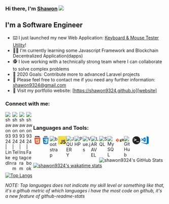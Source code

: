 ### Hi there, I'm [Shawon][website] <a href="https://shawon9324.github.io"><img src="https://media.giphy.com/media/hvRJCLFzcasrR4ia7z/giphy.gif" width="25px"></a>

## I'm a Software Engineer

- ⌨️ I just launched my new Web Application: [Keyboard & Mouse Tester Utility][apps_keytester]!
- 👨‍💻 I'm currently learning some Javascript Framework and Blockchain Decentralized Application(dapps)
- 🕵 I love working with a technically strong team where I can collaborate to solve complex problems
- 🚀 2020 Goals: Contribute more to advanced Laravel projects
- 💬 Please feel free to contact me if you need any further information: <a href="mailto:shawon9324@gmail.com">shawon9324@gmail.com</a>
- 📌 Visit my portfolio website: [https://shawon9324.github.io][website]


### Connect with me:

[<img align="left" alt="shawon9324 | LinkedIn" width="22px" src="https://cdn.jsdelivr.net/npm/simple-icons@v3/icons/linkedin.svg" />][linkedin]
[<img align="left" alt="shawon9324 | Telegram" width="22px" src="https://cdn.jsdelivr.net/npm/simple-icons@v3/icons/telegram.svg" />][telegram]
[<img align="left" alt="shawon9324 | Instagram" width="22px" src="https://cdn.jsdelivr.net/npm/simple-icons@v3/icons/instagram.svg" />][instagram]
[<img align="left" alt="shawon9324 | Facebook" width="22px" src="https://cdn.jsdelivr.net/npm/simple-icons@v3/icons/facebook.svg" />][facebook]

<br />

### Languages and Tools:

<img align="left" alt="HTML5" width="26px" src="https://raw.githubusercontent.com/github/explore/80688e429a7d4ef2fca1e82350fe8e3517d3494d/topics/html/html.png" />
<img align="left" alt="CSS3" width="26px" src="https://raw.githubusercontent.com/github/explore/80688e429a7d4ef2fca1e82350fe8e3517d3494d/topics/css/css.png" />
<img align="left" alt="bootstrap" width="26px" src="https://seeklogo.com/images/B/bootstrap-5-logo-85A1F11F4F-seeklogo.com.png" />
<img align="left" alt="JavaScript" width="26px" src="https://raw.githubusercontent.com/github/explore/80688e429a7d4ef2fca1e82350fe8e3517d3494d/topics/javascript/javascript.png" />
<img align="left" alt="JQUERY" width="26px" src="https://img2.pngio.com/jquery-logo-png-transparent-jquery-logopng-images-pluspng-jquery-png-320_320.png" />
<img align="left" alt="PHP" width="26px" src="https://www.flaticon.com/svg/static/icons/svg/528/528261.svg" />
<img align="left" alt="Vue.js" width="26px" src="https://vuejs.org/images/logo.png" />
<img align="left" alt="LARAVEL" width="26px" src="https://laravel.com/img/logomark.min.svg" />
<img align="left" alt="SQL" width="26px" src="https://www.flaticon.com/svg/static/icons/svg/3161/3161158.svg" />
<img align="left" alt="MySQL" width="26px" src="https://www.flaticon.com/svg/static/icons/svg/919/919836.svg" />
<img align="left" alt="Git" width="26px" src="https://raw.githubusercontent.com/github/explore/80688e429a7d4ef2fca1e82350fe8e3517d3494d/topics/git/git.png" />
<img align="left" alt="GitHub" width="26px" src="https://www.flaticon.com/svg/static/icons/svg/1051/1051326.svg" />
<img align="left" alt="Terminal" width="26px" src="https://raw.githubusercontent.com/github/explore/80688e429a7d4ef2fca1e82350fe8e3517d3494d/topics/terminal/terminal.png" />
<img align="left" alt="Visual Studio Code" width="26px" src="https://raw.githubusercontent.com/github/explore/80688e429a7d4ef2fca1e82350fe8e3517d3494d/topics/visual-studio-code/visual-studio-code.png" />

<br />
<br />
<div class="row">

<img align="left" alt="shawon9324's GitHub Stats" src="https://github-readme-stats.vercel.app/api?username=shawon9324&theme=vue-dark&show_icons=true&count_private=true&hide=contribs,prs&include_all_commits=true" />

[![shawon9324's wakatime stats](https://github-readme-stats.vercel.app/api/wakatime?username=shawon9324&theme=vue-dark)](https://shawon9324.github.io/)

[![Top Langs](https://github-readme-stats.vercel.app/api/top-langs/?username=shawon9324&theme=vue-dark)](https://shawon9324.github.io/)

</div>

<div class="row">



</div>



*NOTE: Top languages does not indicate my skill level or something like that, it's a github metric of which languages i have the most code on github, it's a new feature of github-readme-stats*



[website]: https://shawon9324.github.io
[linkedin]: https://www.linkedin.com/in/shawon9324/
[telegram]: https://t.me/shawon9324
[instagram]: https://www.instagram.com/sk.shawon/
[facebook]: https://www.facebook.com/shawonrog/
[apps_keytester]: https://shawon9324.github.io/apps/keytester
